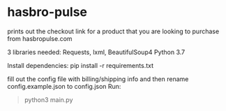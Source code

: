 # hasbro-pulse

prints out the checkout link for a product that you are looking to purchase from hasbropulse.com

3 libraries needed: Requests, lxml, BeautifulSoup4
Python 3.7

Install dependencies:
pip install -r requirements.txt

fill out the config file with billing/shipping info and then rename config.example.json to config.json
Run:
>python3 main.py
